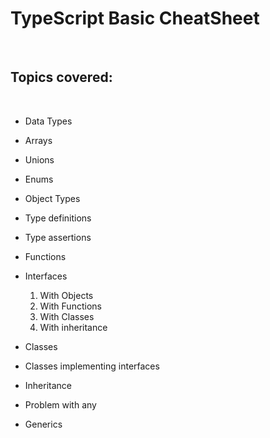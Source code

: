 # TypeScript Basic CheatSheet

<br>

## Topics covered:

<br>

-   Data Types
-   Arrays
-   Unions
-   Enums
-   Object Types
-   Type definitions
-   Type assertions
-   Functions
-   Interfaces

    1. With Objects
    1. With Functions
    1. With Classes
    1. With inheritance

-   Classes
-   Classes implementing interfaces
-   Inheritance
-   Problem with any
-   Generics
